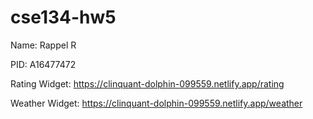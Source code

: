 # cse134-hw5
Name: Rappel R

PID: A16477472

Rating Widget: https://clinquant-dolphin-099559.netlify.app/rating 

Weather Widget: https://clinquant-dolphin-099559.netlify.app/weather 
